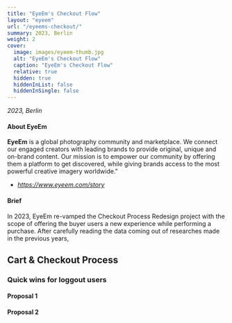 ```yaml
---
title: "EyeEm's Checkout Flow"
layout: "eyeem"
url: "/eyeems-checkout/"
summary: 2023, Berlin
weight: 2
cover:
  image: images/eyeem-thumb.jpg
  alt: "EyeEm's Checkout Flow"
  caption: "EyeEm's Checkout Flow"
  relative: true
  hidden: true
  hiddenInList: false
  hiddenInSingle: false
---
```


_2023, Berlin_

#### About EyeEm

**EyeEm** is a global photography community and marketplace. We connect our engaged creators with leading brands to provide original, unique and on-brand content. Our mission is to empower our community by offering them a platform to get discovered, while giving brands access to the most powerful creative imagery worldwide."

- _https://www.eyeem.com/story_

#### Brief

In 2023, EyeEm re-vamped the Checkout Process Redesign project with the scope of offering the buyer users a new experience while performing a purchase. After carefully reading the data coming out of researches made in the previous years,

## Cart & Checkout Process

### Quick wins for loggout users

#### Proposal 1

#### Proposal 2
